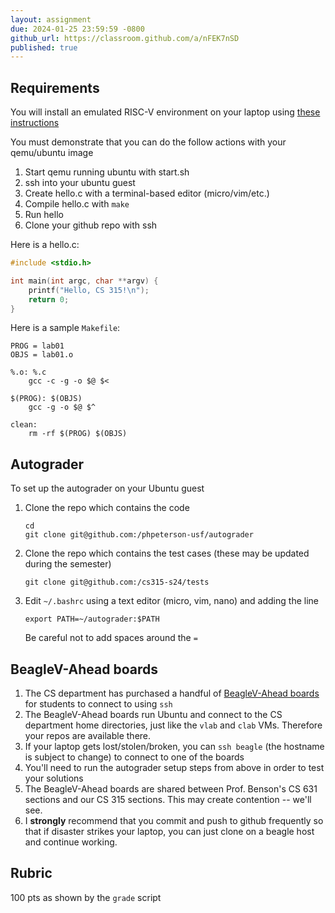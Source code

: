 ```yaml
---
layout: assignment
due: 2024-01-25 23:59:59 -0800
github_url: https://classroom.github.com/a/nFEK7nSD
published: true
---
```


## Requirements

You will install an emulated RISC-V environment on your laptop using [these instructions](https://github.com/usfca-cs-tools/docs/blob/main/riscv-setup-ubuntu.md)

You must demonstrate that you can do the follow actions with your qemu/ubuntu image
1. Start qemu running ubuntu with start.sh
1. ssh into your ubuntu guest
1. Create hello.c with a terminal-based editor (micro/vim/etc.)
1. Compile hello.c with `make`
1. Run hello
1. Clone your github repo with ssh

Here is a hello.c:

```c
#include <stdio.h>

int main(int argc, char **argv) {
    printf("Hello, CS 315!\n");
    return 0;
}
```

Here is a sample `Makefile`:

```make
PROG = lab01
OBJS = lab01.o

%.o: %.c
	gcc -c -g -o $@ $<

$(PROG): $(OBJS)
	gcc -g -o $@ $^

clean:
	rm -rf $(PROG) $(OBJS)
```

## Autograder 

To set up the autograder on your Ubuntu guest

1. Clone the repo which contains the code
    ```
    cd
    git clone git@github.com:/phpeterson-usf/autograder
    ```
1. Clone the repo which contains the test cases (these may be updated during the semester)
    ```
    git clone git@github.com:/cs315-s24/tests
    ```
1. Edit `~/.bashrc` using a text editor (micro, vim, nano) and adding the line
    ```
    export PATH=~/autograder:$PATH
    ```
    Be careful not to add spaces around the `=`

## BeagleV-Ahead boards

1. The CS department has purchased a handful of [BeagleV-Ahead boards](https://www.beagleboard.org/boards/beaglev-ahead) for students to connect to using `ssh`
1. The BeagleV-Ahead boards run Ubuntu and connect to the CS department home directories, just like the `vlab` and `clab` VMs. Therefore your repos are available there.
1. If your laptop gets lost/stolen/broken, you can `ssh beagle` (the hostname is subject to change) to connect to one of the boards
1. You'll need to run the autograder setup steps from above in order to test your solutions
1. The BeagleV-Ahead boards are shared between Prof. Benson's CS 631 sections and our CS 315 sections. This may create contention -- we'll see.
1. I **strongly** recommend that you commit and push to github frequently so that if disaster strikes your laptop, you can just clone on a beagle host and continue working.

## Rubric

100 pts as shown by the `grade` script